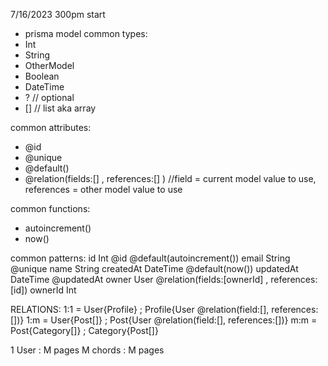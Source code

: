 7/16/2023 300pm start

- prisma model
  common types:
- Int
- String
- OtherModel
- Boolean
- DateTime
- ? // optional
- [] // list aka array

common attributes:

- @id
- @unique
- @default()
- @relation(fields:[] , references:[] ) //field = current model value to use, references = other model value to use

common functions:

- autoincrement()
- now()

common patterns:
id Int @id @default(autoincrement())
email String @unique
name String
createdAt DateTime @default(now())
updatedAt DateTime @updatedAt
owner User @relation(fields:[ownerId] , references:[id])
ownerId Int

RELATIONS:
1:1 = User{Profile} ; Profile{User @relation(field:[], references:[])}
1:m = User{Post[]} ; Post{User @relation(field:[], references:[])}
m:m = Post{Category[]} ; Category{Post[]}

1 User : M pages
M chords : M pages
